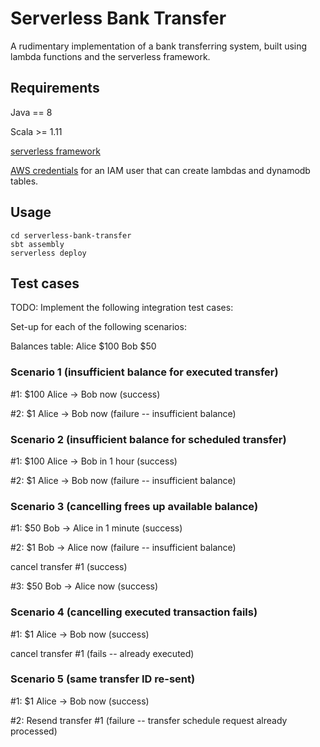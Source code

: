 # Serverless Bank Transfer

A rudimentary implementation of a bank transferring system, built using lambda functions and the serverless framework.

## Requirements

Java == 8

Scala >= 1.11

[serverless framework](https://serverless.com/framework/docs/getting-started/)

[AWS credentials](https://docs.aws.amazon.com/sdk-for-java/v1/developer-guide/setup-credentials.html) for an IAM user that can create lambdas and dynamodb tables.

## Usage
```
cd serverless-bank-transfer
sbt assembly
serverless deploy
```

## Test cases

TODO: Implement the following integration test cases:

Set-up for each of the following scenarios:

Balances table:
Alice $100
Bob $50

### Scenario 1 (insufficient balance for executed transfer)

#1: $100 Alice -> Bob now (success)

#2: $1 Alice -> Bob now (failure -- insufficient balance)


### Scenario 2 (insufficient balance for scheduled transfer)

#1: $100 Alice -> Bob in 1 hour (success)

#2: $1 Alice -> Bob now (failure -- insufficient balance)


### Scenario 3 (cancelling frees up available balance)

#1: $50 Bob -> Alice in 1 minute (success)

#2: $1 Bob -> Alice now (failure -- insufficient balance)

cancel transfer #1 (success)

#3: $50 Bob -> Alice now (success)


### Scenario 4 (cancelling executed transaction fails)

#1: $1 Alice -> Bob now (success)

cancel transfer #1 (fails -- already executed)

### Scenario 5 (same transfer ID re-sent)

#1: $1 Alice -> Bob now (success)

#2: Resend transfer #1 (failure -- transfer schedule request already processed)
